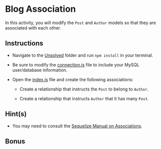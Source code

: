 # Blog Association

In this activity, you will modify the `Post` and `Author` models so that they are associated with each other. 

## Instructions

* Navigate to the [Unsolved](Unsolved/) folder and run `npm install` in your terminal.

* Be sure to modify the [connection.js](Unsolved/app/config/connection.js) file to include your MySQL user/database information.

* Open the [index.js](Unsolved/models/index.js) file and create the following associations:

  * Create a relationship that instructs the `Post` to belong to `Author`.

  * Create a relationship that instructs `Author` that it has many `Post`.

## Hint(s)

* You may need to consult the [Sequelize Manual on Associations](https://sequelize.org/master/manual/assocs.html). 

## Bonus
